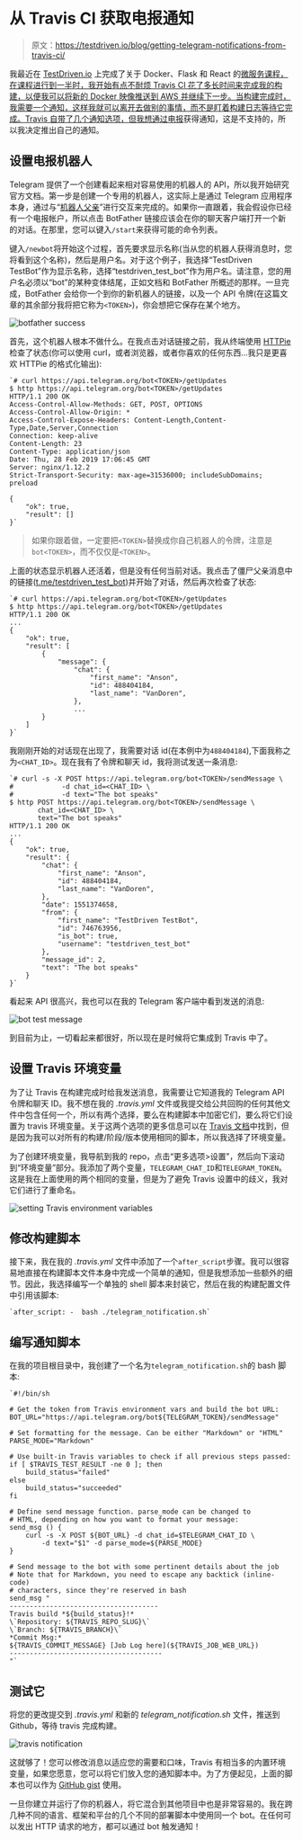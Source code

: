 # 从 Travis CI 获取电报通知

> 原文：<https://testdriven.io/blog/getting-telegram-notifications-from-travis-ci/>

我最近在 [TestDriven.io](https://testdriven.io/) 上完成了关于 Docker、Flask 和 React 的[微服务课程，在课程进行到一半时，我开始有点不耐烦 Travis CI 花了多长时间来完成我的构建，以便我可以将新的 Docker 映像推送到 AWS 并继续下一步。当构建完成时，我需要一个通知，这样我就可以离开去做别的事情，而不是盯着构建日志等待它完成。Travis 自带了几个通知选项，但我想通过](https://testdriven.io/courses/microservices-with-docker-flask-and-react/)[电报](https://telegram.org)获得通知，这是不支持的，所以我决定推出自己的通知。

## 设置电报机器人

Telegram 提供了一个创建看起来相对容易使用的机器人的 API，所以我开始研究官方文档。第一步是创建一个专用的机器人，这实际上是通过 Telegram 应用程序本身，通过与“[机器人父亲](https://telegram.me/botfather)”进行交互来完成的。如果你一直跟着，我会假设你已经有一个电报帐户，所以点击 BotFather 链接应该会在你的聊天客户端打开一个新的对话。在那里，您可以键入`/start`来获得可能的命令列表。

键入`/newbot`将开始这个过程，首先要求显示名称(当从您的机器人获得消息时，您将看到这个名称)，然后是用户名。对于这个例子，我选择“TestDriven TestBot”作为显示名称，选择“testdriven_test_bot”作为用户名。请注意，您的用户名必须以“bot”的某种变体结尾，正如文档和 BotFather 所概述的那样。一旦完成，BotFather 会给你一个到你的新机器人的链接，以及一个 API 令牌(在这篇文章的其余部分我将把它称为`<TOKEN>`)，你会想把它保存在某个地方。

![botfather success](img/1289aed0ef5a6a3a339826494f2efcfe.png)

首先，这个机器人根本不做什么。在我点击对话链接之前，我从终端使用 [HTTPie](https://httpie.org/) 检查了状态(你可以使用 curl，或者浏览器，或者你喜欢的任何东西...我只是更喜欢 HTTPie 的格式化输出):

```
`# curl https://api.telegram.org/bot<TOKEN>/getUpdates
$ http https://api.telegram.org/bot<TOKEN>/getUpdates
HTTP/1.1 200 OK
Access-Control-Allow-Methods: GET, POST, OPTIONS
Access-Control-Allow-Origin: *
Access-Control-Expose-Headers: Content-Length,Content-Type,Date,Server,Connection
Connection: keep-alive
Content-Length: 23
Content-Type: application/json
Date: Thu, 28 Feb 2019 17:06:45 GMT
Server: nginx/1.12.2
Strict-Transport-Security: max-age=31536000; includeSubDomains; preload

{
    "ok": true,
    "result": []
}` 
```

> 如果你跟着做，一定要把`<TOKEN>`替换成你自己机器人的令牌，注意是`bot<TOKEN>`，而不仅仅是`<TOKEN>`。

上面的状态显示机器人还活着，但是没有任何当前对话。我点击了僵尸父亲消息中的链接([t.me/testdriven_test_bot](https://t.me/testdriven_test_bot))并开始了对话，然后再次检查了状态:

```
`# curl https://api.telegram.org/bot<TOKEN>/getUpdates
$ http https://api.telegram.org/bot<TOKEN>/getUpdates
HTTP/1.1 200 OK
...
{
    "ok": true,
    "result": [
        {
            "message": {
                "chat": {
                    "first_name": "Anson",
                    "id": 488404184,
                    "last_name": "VanDoren",
                },
                ...
        }
    ]
}` 
```

我刚刚开始的对话现在出现了，我需要对话 id(在本例中为`488404184`),下面我称之为`<CHAT_ID>`。现在我有了令牌和聊天 id，我将测试发送一条消息:

```
`# curl -s -X POST https://api.telegram.org/bot<TOKEN>/sendMessage \
#            -d chat_id=<CHAT_ID> \
#            -d text="The bot speaks"
$ http POST https://api.telegram.org/bot<TOKEN>/sendMessage \
       chat_id=<CHAT_ID> \
       text="The bot speaks"
HTTP/1.1 200 OK
...
{
    "ok": true,
    "result": {
        "chat": {
            "first_name": "Anson",
            "id": 488404184,
            "last_name": "VanDoren",
        },
        "date": 1551374658,
        "from": {
            "first_name": "TestDriven TestBot",
            "id": 746763956,
            "is_bot": true,
            "username": "testdriven_test_bot"
        },
        "message_id": 2,
        "text": "The bot speaks"
    }
}` 
```

看起来 API 很高兴，我也可以在我的 Telegram 客户端中看到发送的消息:

![bot test message](img/4e9e4aad0945711ed6a15ac4dd43d68a.png)

到目前为止，一切看起来都很好，所以现在是时候将它集成到 Travis 中了。

## 设置 Travis 环境变量

为了让 Travis 在构建完成时给我发送消息，我需要让它知道我的 Telegram API 令牌和聊天 ID。我不想在我的 *.travis.yml* 文件或我提交给公共回购的任何其他文件中包含任何一个，所以有两个选择，要么在构建脚本中加密它们，要么将它们设置为 travis 环境变量。关于这两个选项的更多信息可以在 [Travis 文档](https://docs.travis-ci.com/user/environment-variables/)中找到，但是因为我可以对所有的构建/阶段/版本使用相同的脚本，所以我选择了环境变量。

为了创建环境变量，我导航到我的 repo，点击“更多选项>设置”，然后向下滚动到“环境变量”部分。我添加了两个变量，`TELEGRAM_CHAT_ID`和`TELEGRAM_TOKEN`。这是我在上面使用的两个相同的变量，但是为了避免 Travis 设置中的歧义，我对它们进行了重命名。

![setting Travis environment variables](img/6f3b45ecd1af39e4573ec9727e35b4a4.png)

## 修改构建脚本

接下来，我在我的 *.travis.yml* 文件中添加了一个`after_script`步骤。我可以很容易地直接在构建脚本文件本身中完成一个简单的通知，但是我想添加一些额外的细节。因此，我选择编写一个单独的 shell 脚本来封装它，然后在我的构建配置文件中引用该脚本:

```
`after_script: -  bash ./telegram_notification.sh` 
```

## 编写通知脚本

在我的项目根目录中，我创建了一个名为`telegram_notification.sh`的 bash 脚本:

```
`#!/bin/sh

# Get the token from Travis environment vars and build the bot URL:
BOT_URL="https://api.telegram.org/bot${TELEGRAM_TOKEN}/sendMessage"

# Set formatting for the message. Can be either "Markdown" or "HTML"
PARSE_MODE="Markdown"

# Use built-in Travis variables to check if all previous steps passed:
if [ $TRAVIS_TEST_RESULT -ne 0 ]; then
    build_status="failed"
else
    build_status="succeeded"
fi

# Define send message function. parse_mode can be changed to
# HTML, depending on how you want to format your message:
send_msg () {
    curl -s -X POST ${BOT_URL} -d chat_id=$TELEGRAM_CHAT_ID \
        -d text="$1" -d parse_mode=${PARSE_MODE}
}

# Send message to the bot with some pertinent details about the job
# Note that for Markdown, you need to escape any backtick (inline-code)
# characters, since they're reserved in bash
send_msg "
-------------------------------------
Travis build *${build_status}!*
\`Repository: ${TRAVIS_REPO_SLUG}\`
\`Branch: ${TRAVIS_BRANCH}\`
*Commit Msg:*
${TRAVIS_COMMIT_MESSAGE} [Job Log here](${TRAVIS_JOB_WEB_URL})
--------------------------------------
"` 
```

## 测试它

将您的更改提交到 *.travis.yml* 和新的 *telegram_notification.sh* 文件，推送到 Github，等待 travis 完成构建。

![travis notification](img/bb26fdd738b93bb31cd3b295de84d9fc.png)

这就够了！您可以修改消息以适应您的需要和口味，Travis 有相当多的内置环境变量，如果您愿意，您可以将它们放入您的通知脚本中。为了方便起见，上面的脚本也可以作为 [GitHub gist](https://gist.github.com/anson-vandoren/1456275851ff8ec23daba164fed15f61#file-telegram_notification-sh) 使用。

一旦你建立并运行了你的机器人，将它混合到其他项目中也是非常容易的。我在跨几种不同的语言、框架和平台的几个不同的部署脚本中使用同一个 bot。在任何可以发出 HTTP 请求的地方，都可以通过 bot 触发通知！